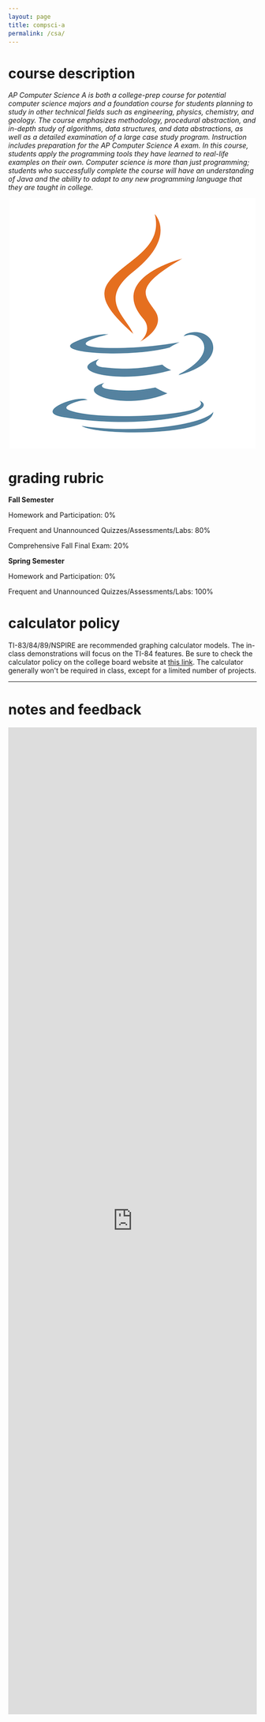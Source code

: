 ```yaml
---
layout: page
title: compsci-a
permalink: /csa/
---
```


# course description

<i>AP Computer Science A is both a college-prep course for potential computer science majors and a foundation course for students planning to study in other technical fields such as engineering, physics, chemistry, and geology. The course emphasizes methodology, procedural abstraction, and in-depth study of algorithms, data structures, and data abstractions, as well as a detailed examination of a large case study program. Instruction includes preparation for the AP Computer Science A exam. In this course, students apply the programming tools they have learned to real-life examples on their own. Computer science is more than just programming; students who successfully complete the course will have an understanding of Java and the ability to adapt to any new programming language that they are taught in college. </i>

<p align="center"> <img src="/d-img/csa.png"></p>

# grading rubric

<b>Fall Semester</b>

Homework and Participation: 0%

Frequent and Unannounced Quizzes/Assessments/Labs: 80%

Comprehensive Fall Final Exam: 20%

<b>Spring Semester</b>

Homework and Participation: 0%

Frequent and Unannounced Quizzes/Assessments/Labs: 100%

# calculator policy

TI-83/84/89/NSPIRE are recommended graphing calculator models. The in-class demonstrations will focus on the TI-84 features. Be sure to check the calculator policy on the college board website at <a href="https://apstudents.collegeboard.org/exam-policies-guidelines/calculator-policies" target="_blank">this link</a>. The calculator generally won't be required in class, except for a limited number of projects.

---

# notes and feedback

 <iframe width="100%" height="2000" style="border: none;" src="https://apteacher.github.io/d-ca-html/csa.html"></iframe> 

